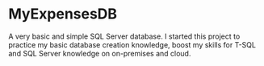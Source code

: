 # MyExpensesDB
A very basic and simple SQL Server database. I started this project to practice my basic database creation knowledge, boost my skills for T-SQL and SQL Server knowledge on on-premises and cloud.
